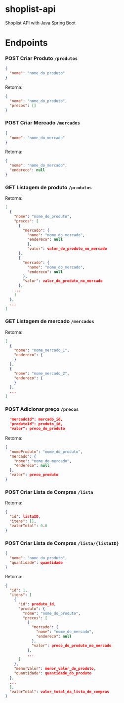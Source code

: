 # shoplist-api
Shoplist API with Java Spring Boot


# Endpoints

### POST Criar Produto `/produtos`
```json
{
  "nome": "nome_do_produto"
}
```

Retorna:

```json
{
  "nome": "nome_do_produto",
  "precos": []
}
```

### POST Criar Mercado `/mercados`
```json
{
  "nome": "nome_do_mercado"
}
```

Retorna: 

```json
{
  "nome": "nome_do_mercado",
  "endereco": null
}
```

### GET Listagem de produto `/produtos`
Retorna:
```json
[
  {
    "nome": "nome_do_produto",
    "precos": [
      {
        "mercado": {
          "nome": "nome_do_mercado",
          "endereco": null
          },
          "valor": valor_do_produto_no_mercado
      },
      {
        "mercado": {
          "nome": "nome_do_mercado",
          "endereco": null
        },
        "valor": valor_do_produto_no_mercado
      },
    ...
    ]
  },
  ...
]
```
### GET Listagem de mercado `/mercados`
Retorna:
```json
[
  {
    "nome": "nome_mercado_1",
    "endereco": {
    }
  },
  {
    "nome": "nome_mercado_2",
    "endereco": {
    }
  },
  ...
]
```

### POST Adicionar preço `/precos`
```json
  "mercadoId": mercado_id,
  "produtoId": produto_id,
  "valor": preco_do_produto
```

Retorna:
```json
{
  "nomeProduto": "nome_do_produto",
  "mercado": {
    "nome": "nome_do_mercado",
    "endereco": null
  },
  "valor": preco_produto
}
```



### POST Criar Lista de Compras `/lista`
Retorna:
```json
{
  "id": listaID,
  "itens": [],
  "valorTotal": 0.0
}
```
### POST Criar Lista de Compras `/lista/{listaID}`
```json
{
  "nome": "nome_do_produto",
  "quantidade": quantidade
}
```

Retorna:
```json
{
  "id": 1,
  "itens": [
    {
      "id": produto_id,
      "produto": {
        "nome": "nome_do_produto",
        "precos": [
          {
            "mercado": {
              "nome": "nome_do_mercado",
              "endereco": null
            },
            "valor": preco_do_produto_no_mercado
          },
          ...
      ]
    },
    "menorValor": menor_valor_do_produto,
    "quantidade": quantidade_do_produto
  },
  ...
  ],
  "valorTotal": valor_total_da_lista_de_compras
}
```

